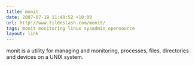 ```yaml
---
title: monit
date: 2007-07-19 11:48:52 +10:00
url: http://www.tildeslash.com/monit/
tags: monit monitoring linux sysadmin opensource
layout: link
---
```

monit is a utility for managing and monitoring, processes, files, directories and devices on a UNIX system.
